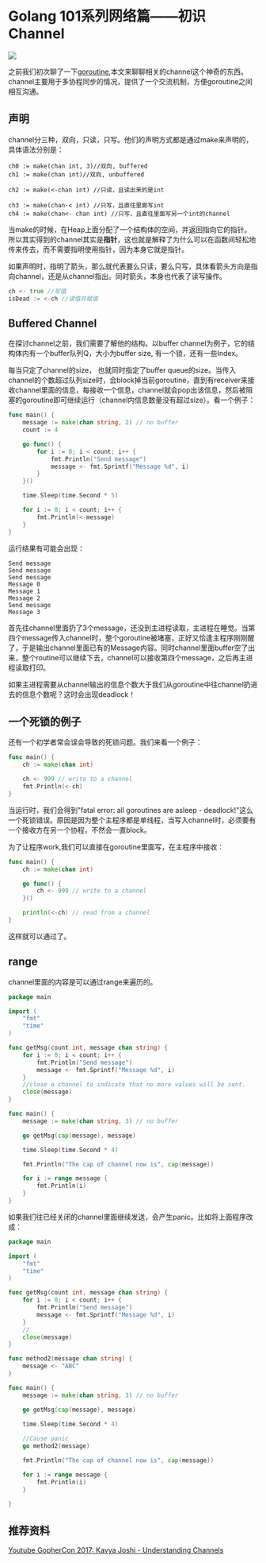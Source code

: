 # Golang 101系列网络篇——初识Channel

![](http://res.cloudinary.com/dxdsd8err/image/upload/v1522303664/index_ifnqdy.jpg)

之前我们初次聊了一下[goroutine](https://happyisotope.herokuapp.com/golang101_routine),本文来聊聊相关的channel这个神奇的东西。channel主要用于多协程同步的情况，提供了一个交流机制，方便goroutine之间相互沟通。

## 声明
channel分三种，双向，只读，只写。他们的声明方式都是通过make来声明的，具体语法分别是：

```
ch0 := make(chan int, 3)//双向, buffered
ch1 := make(chan int)//双向, unbuffered

ch2 := make(<-chan int) //只读，且读出来的是int

ch3 := make(chan-< int) //只写，且直往里面写int
ch4 := make(chan<- chan int) //只写，且直往里面写另一个int的channel
```

当make的时候，在Heap上面分配了一个结构体的空间，并返回指向它的指针。所以其实得到的channel其实是<b>指针</b>，这也就是解释了为什么可以在函数间轻松地传来传去，而不需要指明使用指针，因为本身它就是指针。

如果声明时，指明了箭头，那么就代表要么只读，要么只写，具体看箭头方向是指向channel，还是从channel指出。同时箭头，本身也代表了读写操作。

``` go
ch <- true //写值
isDead := <-ch //读值并赋值
```

## Buffered Channel
在探讨channel之前，我们需要了解他的结构。以buffer channel为例子，它的结构体内有一个buffer队列Q，大小为buffer size, 有一个锁，还有一些Index。

每当只定了channel的size， 也就同时指定了buffer queue的size。当传入channel的个数超过队列size时，会block掉当前goroutine，直到有receiver来接收channel里面的信息，每接收一个信息，channel就会pop出该信息，然后被阻塞的goroutine即可继续运行（channel内信息数量没有超过size）。看一个例子：

``` go
func main() {
	message := make(chan string, 2) // no buffer
	count := 4

	go func() {
		for i := 0; i < count; i++ {
			fmt.Println("Send message")
			message <- fmt.Sprintf("Message %d", i)
		}
	}()

	time.Sleep(time.Second * 5)

	for i := 0; i < count; i++ {
		fmt.Println(<-message)
	}
}

```

运行结果有可能会出现：
```
Send message
Send message
Send message
Message 0
Message 1
Message 2
Send message
Message 3
```

首先往channel里面扔了3个message，还没到主进程读取，主进程在睡觉。当第四个message传入channel时，整个goroutine被堵塞，正好又恰逢主程序刚刚醒了，于是输出channel里面已有的Message内容。同时channel里面buffer空了出来，整个routine可以继续下去，channel可以接收第四个message，之后再主进程读取打印。

如果主进程需要从channel输出的信息个数大于我们从goroutine中往channel扔进去的信息个数呢？这时会出现deadlock！

## 一个死锁的例子
还有一个初学者常会误会导致的死锁问题。我们来看一个例子：

``` go
func main() {
	ch := make(chan int)

	ch <- 999 // write to a channel
	fmt.Println(<-ch)
}
```
当运行时，我们会得到"fatal error: all goroutines are asleep - deadlock!"这么一个死锁错误。原因是因为整个主程序都是单线程，当写入channel时，必须要有一个接收方在另一个协程，不然会一直block。

为了让程序work,我们可以直接在goroutine里面写，在主程序中接收：
``` go
func main() {
	ch := make(chan int)

	go func() {
		ch <- 999 // write to a channel
	}()

	println(<-ch) // read from a channel
}
```
这样就可以通过了。


## range
channel里面的内容是可以通过range来遍历的。

``` go
package main

import (
	"fmt"
	"time"
)

func getMsg(count int, message chan string) {
	for i := 0; i < count; i++ {
		fmt.Println("Send message")
		message <- fmt.Sprintf("Message %d", i)
	}
	//close a channel to indicate that no more values will be sent. 
	close(message)
}

func main() {
	message := make(chan string, 3) // no buffer

	go getMsg(cap(message), message)

	time.Sleep(time.Second * 4)

	fmt.Println("The cap of channel now is", cap(message))

	for i := range message {
		fmt.Println(i)
	}
}

```

如果我们往已经关闭的channel里面继续发送，会产生panic。比如将上面程序改成：

``` go
package main

import (
	"fmt"
	"time"
)

func getMsg(count int, message chan string) {
	for i := 0; i < count; i++ {
		fmt.Println("Send message")
		message <- fmt.Sprintf("Message %d", i)
	}
	//
	close(message)
}

func method2(message chan string) {
	message <- "ABC"
}

func main() {
	message := make(chan string, 3) // no buffer

	go getMsg(cap(message), message)

	time.Sleep(time.Second * 4)
	
	//Cause panic
	go method2(message)

	fmt.Println("The cap of channel now is", cap(message))

	for i := range message {
		fmt.Println(i)
	}

}

```


## 推荐资料
[Youtube GopherCon 2017: Kavya Joshi - Understanding Channels
](https://www.youtube.com/watch?v=KBZlN0izeiY)
